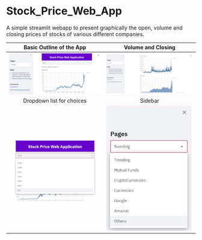 # Stock_Price_Web_App
A simple streamlit webapp to present graphically the open, volume and closing prices of stocks of various different companies. 

Basic Outline of the App | Volume and Closing
:-------------------------:|:-------------------------:
![Outline](Screenshots/1.jpg) |   ![VolumeClosing](Screenshots/2.jpg)
Dropdown list for choices | Sidebar
![DropDown](Screenshots/3.jpg) | ![Sidebar](Screenshots/4.jpg)
